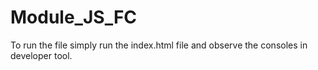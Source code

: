 # Module_JS_FC

To run the file simply run the index.html file and observe the consoles in developer tool.
